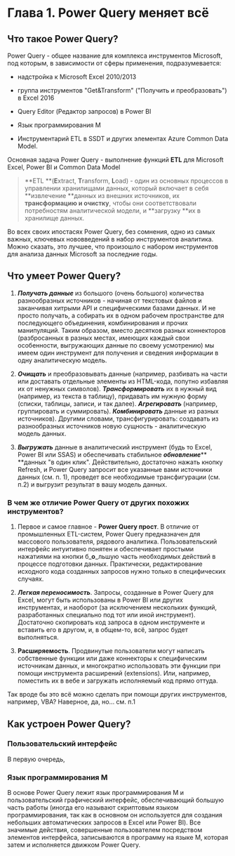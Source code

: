 # Глава 1. Power Query меняет всё

## Что такое Power Query?

Power Query - общее название для комплекса инструментов Microsoft, под которым, в зависимости от сферы применения, подразумевается:

* надстройка к Microsoft Excel 2010/2013

* группа инструментов "Get&Transform" \("Получить и преобразовать"\) в Excel 2016

* Query Editor \(Редактор запросов\) в Power BI

* Язык программирования M

* Инструментарий ETL в SSDT и других элементах Azure Common Data Model.

Основная задача Power Query - выполнение функций **ETL** для Microsoft Excel, Power BI и Common Data Model

> **ETL **\(**E**xtract, **T**ransform, **L**oad\) - один из основных процессов в управлении хранилищами данных, который включает в себя **извлечение **данных из внешних источников, их **трансформацию и очистку**, чтобы они соответствовали потребностям аналитической модели, и **загрузку **их в хранилище данных.

Во всех своих ипостасях Power Query, без сомнения, одно из самых важных, ключевых нововведений в набор инструментов аналитика. Можно сказать, это лучшее, что произошло с набором инструментов для анализа данных Microsoft за последние годы.

## Что умеет Power Query?

1. _**Получать данные**_ из большого \(очень большого\) количества разнообразных источников - начиная от текстовых файлов и заканчивая хитрыми API и специфическими базами данных. И не просто получать, а собирать их в одном рабочем пространстве для последующего объединения, комбинирования и прочих манипуляций. Таким образом, вместо десятков разных коннекторов \(разбросанных в разных местах, имеющих каждый свои особенности, выгружающих данные по своему усмотрению\) мы имеем один инструмент для получения и сведения информации в одну аналитическую модель.

2. _**Очищать**_ и преобразовывать данные \(например, разбивать на части или доставать отдельные элементы из HTML-кода, попутно избавляя их от ненужных символов\). _**Трансформировать**_ их в нужный вид \(например, из текста в таблицу\), придавать им нужную форму \(списки, таблицы, записи, и так далее\). _**Агрегировать**_ \(например, группировать и суммировать\). _**Комбинировать**_ данные из разных источников\). Другими словами, трансфигурировать: создавать из разнообразных источников новую сущность - аналитическую модель данных.

3. _**Выгружать**_ данные в аналитический инструмент \(будь то Excel, Power BI или SSAS\) и обеспечивать стабильное _**обновление**_** **данных "в один клик". Действительно, достаточно нажать кнопку Refresh, и Power Query запросит все указанные вами источники данных \(см. п. 1\), проведет все необходимые трансфигурации \(см. п.2\) и выгрузит результат в вашу модель данных.

### В чем же отличие Power Query от других похожих инструментов?

1. Первое и самое главное - **Power Query прост**. В отличие от промышленных ETL-систем, Power Query предназначен для массового пользователя, рядового аналитика. Пользовательский интерфейс интуитивно понятен и обеспечивает простыми нажатиями на кнопки б_**о**_льшую часть необходимых действий в процессе подготовки данных. Практически, редактирование исходного кода созданных запросов нужно только в специфических случаях.

2. _**Легкая переносимость**_. Запросы, созданные в Power Query для Excel, могут быть использованы в Power BI или других инструментах, и наоборот \(за исключением нескольких функций, разработанных специально под тот или иной инструмент\). Достаточно скопировать код запроса в одном инструменте и вставить его в другом, и, в общем-то, всё, запрос будет выполняться.

3. **Расширяемость**. Продвинутые пользователи могут написать собственные функции или даже коннекторы к специфическим источникам данных, и многократно использовать эти функции при помощи инструмента расширений \(extensions\). Или, например, поместить их в вебе и загружать исполняемый код прямо оттуда.

Так вроде бы это всё можно сделать при помощи других инструментов, например, VBA? Наверное, да, но... см. п.1

## Как устроен Power Query?

### Пользовательский интерфейс

В первую очередь, 

### Язык программирования M

В основе Power Query лежит язык программирования M и пользовательский графический интерфейс, обеспечивающий большую часть работы \(иногда его называют скриптовым языком программирования, так как в основном он используется для создания небольших автоматических запросов в Excel или Power BI\). Все значимые действия, совершенные пользователем посредством элементов интерфейса, записываются в программу на языке M, которая затем и исполняется движком Power Query.



